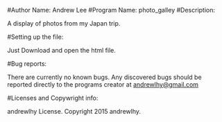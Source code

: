 #Author Name: Andrew Lee
#Program Name: photo_galley
#Description: <p>A display of photos from my Japan trip.</p>
#Setting up the file:
<p>Just Download and open the html file.</p>

#Bug reports: <p>There are currently no known bugs.  Any discovered bugs should be reported
directly to the programs creator at andrewlhy@gmail.com</p>
#Licenses and Copywright info: <p>andrewlhy License.  Copyright 2015 andrewlhy.</p>
